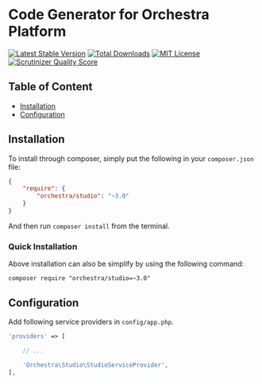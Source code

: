 Code Generator for Orchestra Platform
==============

[![Latest Stable Version](https://img.shields.io/github/release/orchestral/studio.svg?style=flat)](https://packagist.org/packages/orchestra/studio)
[![Total Downloads](https://img.shields.io/packagist/dt/orchestra/studio.svg?style=flat)](https://packagist.org/packages/orchestra/studio)
[![MIT License](https://img.shields.io/packagist/l/orchestra/studio.svg?style=flat)](https://packagist.org/packages/orchestra/studio)
[![Scrutinizer Quality Score](https://img.shields.io/scrutinizer/g/orchestral/studio/master.svg?style=flat)](https://scrutinizer-ci.com/g/orchestral/studio/)

## Table of Content

* [Installation](#installation)
* [Configuration](#configuration)

## Installation

To install through composer, simply put the following in your `composer.json` file:

```json
{
    "require": {
        "orchestra/studio": "~3.0"
    }
}
```

And then run `composer install` from the terminal.

### Quick Installation

Above installation can also be simplify by using the following command:

    composer require "orchestra/studio=~3.0"

## Configuration

Add following service providers in `config/app.php`.

```php
'providers' => [

    // ...

    'Orchestra\Studio\StudioServiceProvider',
],
```
